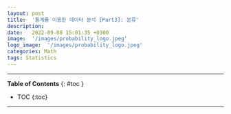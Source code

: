 ```yaml
---
layout: post
title:  '통계를 이용한 데이터 분석 [Part3]: 분류'
description: 
date:   2022-09-08 15:01:35 +0300
image:  '/images/probability_logo.jpeg'
logo_image:  '/images/probability_logo.jpeg'
categories: Math
tags: Statistics
---
```

---

**Table of Contents**
{: #toc }
*  TOC
{:toc}

---

